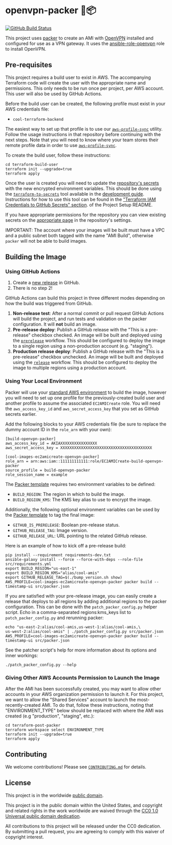 # openvpn-packer 🚪📦 #

[![GitHub Build Status](https://github.com/cisagov/openvpn-packer/workflows/build/badge.svg)](https://github.com/cisagov/openvpn-packer/actions)

This project uses [packer](https://packer.io)
to create an AMI with [OpenVPN](https://openvpn.net)
installed and configured for use as a VPN gateway.
It uses the
[ansible-role-openvpn](https://github.com/cisagov/ansible-role-openvpn)
role to install OpenVPN.

## Pre-requisites ##

This project requires a build user to exist in AWS. The accompanying Terraform
code will create the user with the appropriate name and permissions. This only
needs to be run once per project, per AWS account. This user will also be used
by GitHub Actions.

Before the build user can be created, the following profile must exist in
your AWS credentials file:

* `cool-terraform-backend`

The easiest way to set up that profile is to use our
[`aws-profile-sync`](https://github.com/cisagov/aws-profile-sync) utility.
Follow the usage instructions in that repository before continuing with the
next steps.  Note that you will need to know where your team stores their
remote profile data in order to use
[`aws-profile-sync`](https://github.com/cisagov/aws-profile-sync).

To create the build user, follow these instructions:

```console
cd terraform-build-user
terraform init --upgrade=true
terraform apply
```

Once the user is created you will need to update the
[repository's secrets](https://help.github.com/en/actions/configuring-and-managing-workflows/creating-and-storing-encrypted-secrets)
with the new encrypted environment variables. This should be done using the
[`terraform-to-secrets`](https://github.com/cisagov/development-guide/tree/develop/project_setup#terraform-iam-credentials-to-github-secrets-)
tool available in the
[development guide](https://github.com/cisagov/development-guide). Instructions
for how to use this tool can be found in the
["Terraform IAM Credentials to GitHub Secrets" section](https://github.com/cisagov/development-guide/tree/develop/project_setup#terraform-iam-credentials-to-github-secrets-).
of the Project Setup README.

If you have appropriate permissions for the repository you can view existing
secrets on the
[appropriate page](https://github.com/cisagov/openvpn-packer/settings/secrets)
in the repository's settings.

IMPORTANT: The account where your images will be built must have a VPC and
a public subnet both tagged with the name "AMI Build", otherwise `packer`
will not be able to build images.

## Building the Image ##

### Using GitHub Actions ###

1. Create a [new release](https://help.github.com/en/articles/creating-releases)
   in GitHub.
1. There is no step 2!

GitHub Actions can build this project in three different modes depending on
how the build was triggered from GitHub.

1. **Non-release test**: After a normal commit or pull request GitHub Actions
   will build the project, and run tests and validation on the
   packer configuration. It will __not__ build an image.
1. **Pre-release deploy**: Publish a GitHub release
   with the "This is a pre-release" checkbox checked. An image will be built
   and deployed using the [`prerelease`](.github/workflows/prerelease.yml)
   workflow. This should be configured to deploy the image to a single region
   using a non-production account (e.g. "staging").
1. **Production release deploy**: Publish a GitHub release with
   the "This is a pre-release" checkbox unchecked. An image will be built
   and deployed using the [`release`](.github/workflows/release.yml)
   workflow. This should be configured to deploy the image to multiple regions
   using a production account.

### Using Your Local Environment ###

Packer will use your
[standard AWS environment](https://docs.aws.amazon.com/cli/latest/userguide/cli-configure-envvars.html)
to build the image, however you will need to set up one profile for the
previously-created build user and another profile to assume the associated
`EC2AMICreate` role. You will need the `aws_access_key_id` and
`aws_secret_access_key` that you set as GitHub secrets earlier.

Add the following blocks to your AWS credentials file (be sure to replace the
dummy account ID in the `role_arn` with your own):

```console
[build-openvpn-packer]
aws_access_key_id = AKIAXXXXXXXXXXXXXXXX
aws_secret_access_key = XXXXXXXXXXXXXXXXXXXXXXXXXXXXXXXXXXXXXXXX

[cool-images-ec2amicreate-openvpn-packer]
role_arn = arn:aws:iam::111111111111:role/EC2AMICreate-build-openvpn-packer
source_profile = build-openvpn-packer
role_session_name = example
```

The [Packer template](src/packer.json) requires two environment variables to be defined:

* `BUILD_REGION`: The region in which to build the image.
* `BUILD_REGION_KMS`: The KMS key alias to use to encrypt the image.

Additionally, the following optional environment variables can be used
by the [Packer template](src/packer.json) to tag the final image:

* `GITHUB_IS_PRERELEASE`: Boolean pre-release status.
* `GITHUB_RELEASE_TAG`: Image version.
* `GITHUB_RELEASE_URL`: URL pointing to the related GitHub release.

Here is an example of how to kick off a pre-release build:

```console
pip install --requirement requirements-dev.txt
ansible-galaxy install --force --force-with-deps --role-file src/requirements.yml
export BUILD_REGION="us-east-1"
export BUILD_REGION_KMS="alias/cool-amis"
export GITHUB_RELEASE_TAG=$(./bump_version.sh show)
AWS_PROFILE=cool-images-ec2amicreate-openvpn-packer packer build --timestamp-ui src/packer.json
```

If you are satisfied with your pre-release image, you can easily create a release
that deploys to all regions by adding additional regions to the packer configuration.
This can be done with the `patch_packer_config.py` helper script.
Echo in a comma-separated regions:kms_keys list to `patch_packer_config.py`
and rerunning packer:

```console
echo "us-east-2:alias/cool-amis,us-west-1:alias/cool-amis,\
us-west-2:alias/cool-amis" | ./patch_packer_config.py src/packer.json
AWS_PROFILE=cool-images-ec2amicreate-openvpn-packer packer build --timestamp-ui src/packer.json
```

See the patcher script's help for more information about its options and
inner workings:

```console
./patch_packer_config.py --help
```

### Giving Other AWS Accounts Permission to Launch the Image ###

After the AMI has been successfully created, you may want to allow other
accounts in your AWS organization permission to launch it.  For this project,
we want to allow the "Shared Services" account to launch the
most-recently-created AMI.  To do that, follow these instructions, noting that
"ENVIRONMENT_TYPE" below should be replaced with where the AMI was created
(e.g "production", "staging", etc.):

```console
cd terraform-post-packer
terraform workspace select ENVIRONMENT_TYPE
terraform init --upgrade=true
terraform apply
```

## Contributing ##

We welcome contributions!  Please see [`CONTRIBUTING.md`](CONTRIBUTING.md) for
details.

## License ##

This project is in the worldwide [public domain](LICENSE).

This project is in the public domain within the United States, and
copyright and related rights in the work worldwide are waived through
the [CC0 1.0 Universal public domain
dedication](https://creativecommons.org/publicdomain/zero/1.0/).

All contributions to this project will be released under the CC0
dedication. By submitting a pull request, you are agreeing to comply
with this waiver of copyright interest.
